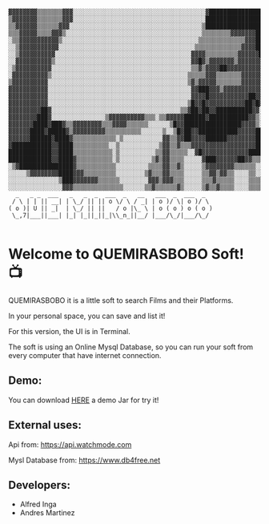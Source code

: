 
```

▓▓▓▓▓▓▓▓▒▒▒▒▒▒▒▓▓▓░░░░░░░░░░░░░░░░░░░░░░░░░░░░░░░░░░░░░▓█████████████████▒░░░░░░░░░░░░░░░░
▒▓▓▓▓▓▓▓▒▒▒▒▒▒▒▓▓▓░░░░░░░░░░░░░░░░░░░░░░░░░░░░░░░░░░░░░███████████████████▓▒░░░░░░░░░░░░░░
▒▒▓▓▓▓▓▓▒▒▒▒▒▒▓▓▓░░░░░░░░░░░░░░░░░░░░░░░░░░░░░░░░░░░░░▒█████████████████████░░░░░░░░░░░░░░
▒▒▒▓▓▓▓▓▒▒▒▒▓▓▓▒░░░░░░░░░░░░░░░░░░░░░░░░░░░░░░░░░░░░░░▒▒▒▒▒▒▒▒▓▓▓▓▓▓▓███████▒░░░░░░░░░░░░░
░▒▒▓▓▓▓▓▓▓▓▓▓▓▒░░░░░░░░░░░░░░░░░░░░░░░░░░░░░░░░░░░░░░▒▒▒▒▒▒▒▒▒▒▒▒▒▓▓▓████████░░░░░░░░░░░░░
░░▒▓▓▓▓▓▓▓▓▓▓▓░░░░░░░░░░░░░░░░░░░░░░░░░░░░░░░░░░░░░░▒▒▒▒▒▒▒▒▒▒▒▒▒▓▓▓▓███████▓░░░░░░░░░░░░░
░░▒▓▓▓▓▓▓▓▓▓▓░░░░░░░░░░░░░░░░░░░░░░░░░░░░░░░░░░░░░░▓▓▓▓▒▒▒▒▒▒▒▒▒▓▓▓▓▓▓██████░░░░░░░░░░░░░░
░░▓▓▓▓▓▓▓▓▓▓▒░░░░░░░░░░░░░░░░░░░░░░░░░░░░░░░░░░░░░░▓▓█▓▒▓▓▓▓▓▓▓▒▓▓▓▓▓▓▓▓███▓░░░░░░░░░░░░░░
░▒▓▓▓▓▓▓▓▓▓▓░░░░░░░░░░░░░░░░░░░░░░░░░░░░░░░░░░░░░░░▒▒▓▒▓▓▓▓██▓▓▓▓▓▓▓▓▓▓▓▓██▒░░░░░░░░░░░░░░
░▓▓▓▓▓▓▓▓▓▓▒░░░░░░░░░░░░░░░░░░░░░░░░░░░░░░░░░░░░░░▒▒▒▒▒▓▓▓▒▒▒▒▒▒▒▓▓▓▓▓▓▓▓▓▓▒░░░░░░░░░░░░░░
▒▓▓▓▓▓▓▓▓▓▓░░░░░░░░░░░░░░░░░░░░░░░░░░░░░░░░░░░░░░░▒▓▒▓▓▓▓▓▒▒▒▒▒▒▒▓▓▓▓▓▓▓▓▓▓▒░░░░░░░░░░░░░░
▓▓▓▓▓▓▓▓▓▓▓░░░░░░░░░░░░░░░░░░░░░░░░░░░░░░░░░░░░░░░░▓▓███▓▓▓▒▓▓▓▓▓▓▓▓▓▓▓▓▒▓▓░░░░░░░░░░░░░░░
▓▓▓▓▓▓▓▓▓▓▓░░░░░░░░░░░░░░░░░░░░░░░░░░░░░░░░░░░░░░░░▓▓▓▓█▓▓▓▓▓▓▓▓▓▓▓██▓▓▓▓▒░░░░░░░░░░░░░░░░
▓▓▓▓▓▓▓▓▓▓▓░░░░░░░░░░░░░░░░░░░░░░░░░░░░░░░░░░░░░░░▒█▓▓█▓▓▓▓▓▓▓▓▓▓▓██▓█▓░░░░░░░░░░░░░░░░░░░
▓▓▓▓▓▓▓▓▓██▓░░░░░░░░░░░░░░░░░░░░░░░░░░░░░░░░░░░░▒▒▓██▓██▓▓██████████▓▓░░░░░░░░░░░░░░░░░░░░
▓▓▓▓▓▓▓▓███▓░░░░░░░░░░░░░░░▒▓▓▓▓▓▓▓▓▓▓▒▒▒░▒▒▓▓▓▓▓██████▓███████████▓▓▒░░░░░░░░░░░░░░░░░░░░
▓▓▓▓▓▓▓████▓███▓▒▒▓▓▓▓▓▓▓▓▒▒▒▓▓▓▓▒▒▒▒▒▒░░░░░░▒█▓▓████████████████▓▓▓▓▒░░░░░░░░░░░░░░░░░░░░
▓▓▓▓▓▓████▓█████▓▒▓▓▓▓▓▓▓▓▓▒▒▒▒▒▒▒▒▒▒░░░░░░▒░░▒█▓██▓▓███████████▓▓▓▓▓██▓▒▒░░░░░░░░░░░░░░░░
▓▓▓▓▓▓██████▓████▓▒▒▒▒▒▒▒▒▒▒▒▒░▒░░░░░░░░░░░▓▓▒▒▓▓██▓▓▓▓██████▓▓▓▓▓▓▓▓████▓▓▓▓▒░░░░░░░░░░░░
▓███████████▓▓████▒▒▒▒▒▒▒▒▒▒░░▒░░░░░░░░░░░▒▓▓▒▒▓▒▒▒▓▓▓▓▓▓▓▓▓▓▓▓▓▓▓▓▓▓███▓▒▓▓▓▓▓▓▒▒░░░░░░░░
████████████▓▓████▒▒▒▒▒▒▒▒▒▒▒░▒░░░░░░░░░░▒▒▓▓▒▒▒▒▒░░▓█▓▓▓▓▓▓▓▓▓▓▓▓▓████▓▒▓▒▒▒▓▓▓▓▓▓▓▒░░░░░
████████████▓▓████▓▒▒▒▒▒▒▒▒▒▒░▒░░░░░░░░░▒▓▒▓▓▒▒▒▒░░░░░▓███▓▓▓▓▓▓██▓▓▒▒▒░░░░░░▒░░▒▒▓▓▓▓▓▒░░
░▒▓███████████████▓▒▒▒▒▒▒▒▒▒▒▒░░░░░░░░░▒▒▒▒▓▓▒▒▓▒░░░░░▒▓▓▓▓▓▓▓▓▒▒▒▒▒▒░░░░░░░░░▒▒░░░░▒▓▓▓▓▒
░░░░░▒▓▓▓▓▓▓▓▓████▓▓▓▒▒▒▒▒▒▒▒▒░░░░░░░░▒▓▒▒▒▓▓▒▒▒▒░░░░░▒▒▓▓▒▓▓▒▒░░░░▒▒░░░░░░░▒▒▒▒▒░░░▒▒▒▓██
░░░░░░░░░░░░░░▒███▓▓▓▓▓▓▓▒▒▒▒▒▒░░░░░░░░▓▓▓▒▓▓▓▒▒▒░░░░░▒▒▒▓▒▒▒▒▒░░░░▒▒▒▒▒▒▒▒▒▒▒▒▒▒▒░░▒▒▒▒▓█
░░░░░░░░░░░░░░░▓▓▓▒▒▒▒▒▒▒▒▒▒▒▒▒▒░░░░░░▒▒▓▒▒▒▒▒▒▓▒░░░░░▒▓▒▒▓▒▒▒▒░░░░▒▒▒▒▒▒▒░▒▒▒▒▒▒▒▒▒▒░▓▓▓▓
  _   _ _  ___   _   _  _  ___  _   __   ___  _  ___  _  
 / \ | | || __| | \_/ || || o \/ \ / _| | o )/ \| o )/ \ 
( o )| U || _|  | \_/ || ||   / o |\_ \ | o ( o ) o ( o )
 \_,7|___||___| |_| |_||_||_|\\_n_||__/ |___/\_/|___/\_/ 
                                                         
```

# Welcome to QUEMIRASBOBO Soft! :tv:

QUEMIRASBOBO it is a little soft to search Films and their Platforms.

In your personal space, you can save and list it!

For this version, the UI is in Terminal.

The soft is using an Online Mysql Database, so you can run your soft from every computer that have internet connection.

## Demo:

You can download <a href="https://drive.google.com/file/d/11QHAcIlKWygH3RgMNAK1slPGNfTqY350/view?usp=sharing">HERE</a> a demo Jar for try it!


## External uses:

Api from: <a href="https://api.watchmode.com/">https://api.watchmode.com</a>

Mysl Database from: <a href="https://www.db4free.net/">https://www.db4free.net</a>

## Developers:

- Alfred Inga
- Andres Martinez
